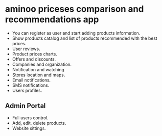 # aminoo priceses comparison and recommendations app


* You can register as user and start adding products information.
* Show products catalog and list of products recommended with the best prices.
* User reviews.
* Product prices charts.
* Offers and discounts.
* Companies and organization.
* Notification and watching.
* Stores location and maps.
* Email notifications.
* SMS notifications.
* Users profiles.


## Admin Portal 
* Full users control.
* Add, edit, delete products.
* Website sittings.
